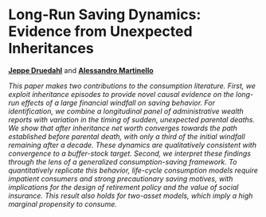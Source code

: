 # Long-Run Saving Dynamics: Evidence from Unexpected Inheritances

**[Jeppe Druedahl](https://sites.google.com/view/jeppe-druedahl/home)** and **[Alessandro Martinello](https://alemartinello.com)**

*This paper makes two contributions to the consumption literature. First, we exploit inheritance episodes to provide novel causal evidence on the long-run effects of a large financial windfall on saving behavior. For identification, we combine a longitudinal panel of administrative wealth reports with variation in the timing of sudden, unexpected parental deaths. We show that after inheritance net worth converges towards the path established before parental death, with only a third of the initial windfall remaining after a decade. These dynamics are qualitatively consistent with convergence to a buffer-stock target. Second, we interpret these findings through the lens of a generalized consumption-saving framework. To quantitatively replicate this behavior, life-cycle consumption models require impatient consumers and strong precautionary saving motives, with implications for the design of retirement policy and the value of social insurance. This result also holds for two-asset models, which imply a high marginal propensity to consume.*



